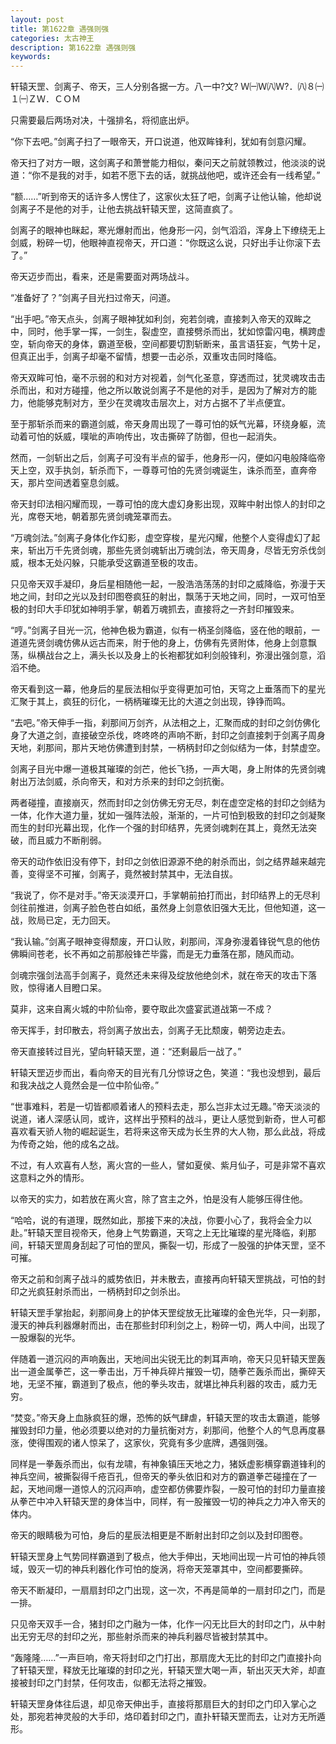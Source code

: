 ```yaml
---
layout: post
title: 第1622章 遇强则强
categories: 太古神王
description: 第1622章 遇强则强
keywords:
---
```


轩辕天罡、剑离子、帝天，三人分别各据一方。八一中?文? Ｗ㈠Ｗ㈧Ｗ?．㈧８㈠１㈠ＺＷ．ＣＯＭ

只需要最后两场对决，十强排名，将彻底出炉。

“你下去吧。”剑离子扫了一眼帝天，开口说道，他双眸锋利，犹如有剑意闪耀。

帝天扫了对方一眼，这剑离子和萧誉能力相似，秦问天之前就领教过，他淡淡的说道：“你不是我的对手，如若不愿下去的话，就挑战他吧，或许还会有一线希望。”

“额……”听到帝天的话许多人愣住了，这家伙太狂了吧，剑离子让他认输，他却说剑离子不是他的对手，让他去挑战轩辕天罡，这简直疯了。

剑离子的眼神也眯起，寒光爆射而出，他身形一闪，剑气滔滔，浑身上下缭绕无上剑威，粉碎一切，他眼神直视帝天，开口道：“你既这么说，只好出手让你滚下去了。”

帝天迈步而出，看来，还是需要面对两场战斗。

“准备好了？”剑离子目光扫过帝天，问道。

“出手吧。”帝天点头，剑离子眼神犹如利剑，宛若剑魂，直接刺入帝天的双眸之中，同时，他手掌一挥，一剑生，裂虚空，直接劈杀而出，犹如惊雷闪电，横跨虚空，斩向帝天的身体，霸道至极，空间都要切割斩断来，虽言语狂妄，气势十足，但真正出手，剑离子却毫不留情，想要一击必杀，双重攻击同时降临。

帝天双眸可怕，毫不示弱的和对方对视着，剑气化圣意，穿透而过，犹灵魂攻击击杀而出，和对方碰撞，他之所以敢说剑离子不是他的对手，是因为了解对方的能力，他能够克制对方，至少在灵魂攻击层次上，对方占据不了半点便宜。

至于那斩杀而来的霸道剑威，帝天身周出现了一尊可怕的妖气光幕，环绕身躯，流动着可怕的妖威，噗呲的声响传出，攻击撕碎了防御，但也一起消失。

然而，一剑斩出之后，剑离子可没有半点的留手，他身形一闪，便如闪电般降临帝天上空，双手执剑，斩杀而下，一尊尊可怕的先贤剑魂诞生，诛杀而至，直奔帝天，那片空间透着窒息剑威。

帝天封印法相闪耀而现，一尊可怕的庞大虚幻身影出现，双眸中射出惊人的封印之光，席卷天地，朝着那先贤剑魂笼罩而去。

“万魂剑法。”剑离子身体化作幻影，虚空穿梭，星光闪耀，他整个人变得虚幻了起来，斩出万千先贤剑魂，那些先贤剑魂斩出万魂剑法，帝天周身，尽皆无穷杀伐剑威，根本无处闪躲，只能承受这霸道至极的攻击。

只见帝天双手凝印，身后星相随他一起，一股浩浩荡荡的封印之威降临，弥漫于天地之间，封印之光以及封印图卷疯狂的射出，飘荡于天地之间，同时，一双可怕至极的封印大手印犹如神明手掌，朝着万魂抓去，直接将之一齐封印摧毁来。

“哼。”剑离子目光一沉，他神色极为霸道，似有一柄圣剑降临，竖在他的眼前，一道道先贤剑魂仿佛从远古而来，附于他的身上，仿佛有先贤附体，他身上剑意飘荡，纵横战台之上，满头长以及身上的长袍都犹如利剑般锋利，弥漫出强剑意，滔滔不绝。

帝天看到这一幕，他身后的星辰法相似乎变得更加可怕，天穹之上垂落而下的星光汇聚于其上，疯狂的衍化，一柄柄璀璨无比的大道之剑出现，铮铮而鸣。

“去吧。”帝天伸手一指，刹那间万剑齐，从法相之上，汇聚而成的封印之剑仿佛化身了大道之剑，直接破空杀伐，咚咚咚的声响不断，封印之剑直接刺于剑离子周身天地，刹那间，那片天地仿佛遭到封禁，一柄柄封印之剑似结为一体，封禁虚空。

剑离子目光中爆一道极其璀璨的剑芒，他长飞扬，一声大喝，身上附体的先贤剑魂射出万法剑威，杀向帝天，和对方杀来的封印之剑抗衡。

两者碰撞，直接崩灭，然而封印之剑仿佛无穷无尽，刺在虚空定格的封印之剑结为一体，化作大道力量，犹如一强阵法般，渐渐的，一片可怕到极致的封印之剑凝聚而生的封印光幕出现，化作一个强的封印结界，先贤剑魂刺在其上，竟然无法突破，而且威力不断削弱。

帝天的动作依旧没有停下，封印之剑依旧源源不绝的射杀而出，剑之结界越来越完善，变得坚不可摧，剑离子，竟然被封禁其中，无法自拔。

“我说了，你不是对手。”帝天淡漠开口，手掌朝前拍打而出，封印结界上的无尽利剑往前推进，剑离子脸色苍白如纸，虽然身上剑意依旧强大无比，但他知道，这一战，败局已定，无力回天。

“我认输。”剑离子眼神变得颓废，开口认败，刹那间，浑身弥漫着锋锐气息的他仿佛瞬间苍老，长不再如之前那般锋芒毕露，而是无力垂落在那，随风而动。

剑魂宗强剑法高手剑离子，竟然还未来得及绽放他绝剑术，就在帝天的攻击下落败，惊得诸人目瞪口呆。

莫非，这来自离火城的中阶仙帝，要夺取此次盛宴武道战第一不成？

帝天挥手，封印散去，将剑离子放出去，剑离子无比颓废，朝旁边走去。

帝天直接转过目光，望向轩辕天罡，道：“还剩最后一战了。”

轩辕天罡迈步而出，看向帝天的目光有几分惊讶之色，笑道：“我也没想到，最后和我决战之人竟然会是一位中阶仙帝。”

“世事难料，若是一切皆都顺着诸人的预料去走，那么岂非太过无趣。”帝天淡淡的说道，诸人深感认同，或许，这样出乎预料的战斗，更让人感觉到新奇，世人可都喜欢看天骄人物的崛起诞生，若将来这帝天成为长生界的大人物，那么此战，将成为传奇之始，他的成名之战。

不过，有人欢喜有人愁，离火宫的一些人，譬如夏侯、紫月仙子，可是非常不喜欢这意料之外的情形。

以帝天的实力，如若放在离火宫，除了宫主之外，怕是没有人能够压得住他。

“哈哈，说的有道理，既然如此，那接下来的决战，你要小心了，我将会全力以赴。”轩辕天罡目视帝天，他身上气势霸道，天穹之上无比璀璨的星光降临，刹那间，轩辕天罡周身刮起了可怕的罡风，撕裂一切，形成了一股强的护体天罡，坚不可摧。

帝天之前和剑离子战斗的威势依旧，并未散去，直接再向轩辕天罡挑战，可怕的封印之光疯狂射杀而出，一柄柄封印之剑杀出。

轩辕天罡手掌抬起，刹那间身上的护体天罡绽放无比璀璨的金色光华，只一刹那，漫天的神兵利器爆射而出，击在那些封印利剑之上，粉碎一切，两人中间，出现了一股爆裂的光华。

伴随着一道沉闷的声响轰出，天地间出尖锐无比的刺耳声响，帝天只见轩辕天罡轰出一道金属拳芒，这一拳击出，万千神兵碎片摧毁一切，随拳芒轰杀而出，撕碎天地，无坚不摧，霸道到了极点，他的拳头攻击，就堪比神兵利器的攻击，威力无穷。

“焚变。”帝天身上血脉疯狂的爆，恐怖的妖气肆虐，轩辕天罡的攻击太霸道，能够摧毁封印力量，他必须要以绝对的力量抗衡对方，刹那间，他整个人的气息再度暴涨，使得围观的诸人惊呆了，这家伙，究竟有多少底牌，遇强则强。

同样是一拳轰杀而出，似有龙啸，有神象镇压天地之力，猪妖虚影横穿霸道锋利的神兵空间，被撕裂得千疮百孔，但帝天的拳头依旧和对方的霸道拳芒碰撞在了一起，天地间爆一道惊人的沉闷声响，虚空都仿佛要炸裂，一股可怕的封印力量直接从拳芒中冲入轩辕天罡的身体当中，同样，有一股摧毁一切的神兵之力冲入帝天的体内。

帝天的眼睛极为可怕，身后的星辰法相更是不断射出封印之剑以及封印图卷。

轩辕天罡身上气势同样霸道到了极点，他大手伸出，天地间出现一片可怕的神兵领域，毁灭一切的神兵利器化作可怕的旋涡，将帝天笼罩其中，空间都要撕碎。

帝天不断凝印，一扇扇封印之门出现，这一次，不再是简单的一扇封印之门，而是一排。

只见帝天双手一合，猪封印之门融为一体，化作一闪无比巨大的封印之门，从中射出无穷无尽的封印之光，那些射杀而来的神兵利器尽皆被封禁其中。

“轰隆隆……”一声巨响，帝天将封印之门打出，那扇庞大无比的封印之门直接扑向了轩辕天罡，释放无比璀璨的封印之光，轩辕天罡大喝一声，斩出灭天大斧，却直接被封印之门封禁，任何攻击，似都无法将之摧毁。

轩辕天罡身体往后退，却见帝天伸出手，直接将那扇巨大的封印之门印入掌心之处，那宛若神灵般的大手印，烙印着封印之门，直扑轩辕天罡而去，让对方无所遁形。
